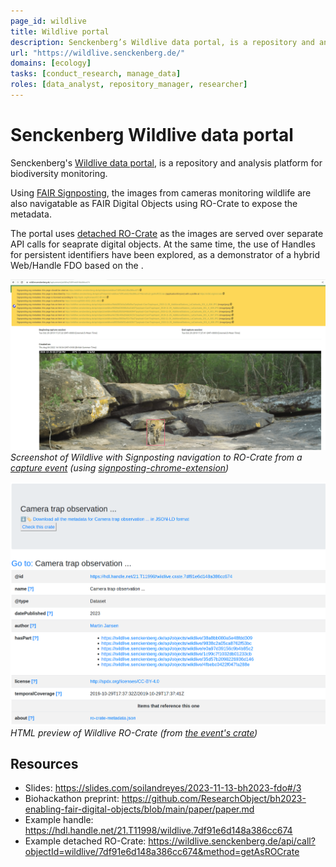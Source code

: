 ```yaml
---
page_id: wildlive
title: Wildlive portal
description: Senckenberg’s Wildlive data portal, is a repository and analysis platform for biodiversity monitoring.
url: "https://wildlive.senckenberg.de/"
domains: [ecology]
tasks: [conduct_research, manage_data]
roles: [data_analyst, repository_manager, researcher]
---
```


# Senckenberg Wildlive data portal

Senckenberg's [Wildlive data portal](https://wildlive.senckenberg.de/), is a repository and analysis platform for biodiversity monitoring. 

Using [FAIR Signposting](https://signposting.org/FAIR/), the images from cameras monitoring wildlife are also navigatable as FAIR Digital Objects using RO-Crate to expose the  metadata. 

The portal uses [detached RO-Crate](https://www.researchobject.org/ro-crate/1.2-DRAFT/structure.html#detached-ro-crate) as the images are served over separate API calls for seaprate digital objects. At the same time, the use of Handles for persistent identifiers have been explored, as a demonstrator of a hybrid Web/Handle FDO based on the .

![Screenshot of Wildlive with Signposting navigation](../../assets/img/wildlive/signposting.png)
_Screenshot of Wildlive with Signposting navigation to RO-Crate from a [capture event](https://wildlive.senckenberg.de/captureevent/wildlive/7df91e6d148a386cc674) (using [signposting-chrome-extension](https://github.com/SandyRogers/signposting-chrome-extension))_

![HTML preview of Wildlive RO-Crate](../../assets/img/wildlive/ro-crate-preview.png)
_HTML preview of Wildlive RO-Crate (from [the event's crate](https://wildlive.senckenberg.de/api/call?objectId=wildlive/7df91e6d148a386cc674&method=getAsROCrate))_ 

## Resources

* Slides: <https://slides.com/soilandreyes/2023-11-13-bh2023-fdo#/3>
* Biohackathon preprint: <https://github.com/ResearchObject/bh2023-enabling-fair-digital-objects/blob/main/paper/paper.md>
* Example handle: <https://hdl.handle.net/21.T11998/wildlive.7df91e6d148a386cc674>
* Example detached RO-Crate: <https://wildlive.senckenberg.de/api/call?objectId=wildlive/7df91e6d148a386cc674&method=getAsROCrate>
